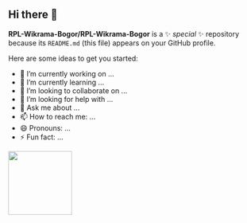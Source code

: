 ## Hi there 👋

**RPL-Wikrama-Bogor/RPL-Wikrama-Bogor** is a ✨ _special_ ✨ repository because its `README.md` (this file) appears on your GitHub profile.

Here are some ideas to get you started:

- 🔭 I’m currently working on ...
- 🌱 I’m currently learning ...
- 👯 I’m looking to collaborate on ...
- 🤔 I’m looking for help with ...
- 💬 Ask me about ...
- 📫 How to reach me: ...
- 😄 Pronouns: ...
- ⚡ Fun fact: ...

<img src="https://letsenhance.io/static/8f5e523ee6b2479e26ecc91b9c25261e/1015f/MainAfter.jpg" width="128"/>
